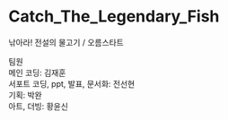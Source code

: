 # Catch_The_Legendary_Fish
 낚아라! 전설의 물고기 / 오름스타트 <br/>

팀원 <br/>
메인 코딩: 김재훈 <br/>
서포트 코딩, ppt, 발표, 문서화: 전선현 <br/>
기획: 박완 <br/>
아트, 더빙: 황윤신
